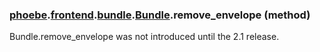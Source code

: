 ### [phoebe](phoebe.md).[frontend](phoebe.frontend.md).[bundle](phoebe.frontend.bundle.md).[Bundle](phoebe.frontend.bundle.Bundle.md).remove_envelope (method)

Bundle.remove_envelope was not introduced until the 2.1 release.
